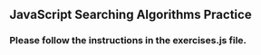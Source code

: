 ## JavaScript Searching Algorithms Practice
 
### Please follow the instructions in the exercises.js file.
